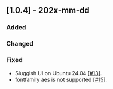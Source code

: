 ## [1.0.4] - 202x-mm-dd

### Added

### Changed

### Fixed
- Sluggish UI on Ubuntu 24.04 [[#13](https://github.com/JetBrains/lets-plot-skia/issues/13)].
- fontfamily aes is not supported [[#15](https://github.com/JetBrains/lets-plot-skia/issues/15)].
